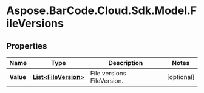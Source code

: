 # Aspose.BarCode.Cloud.Sdk.Model.FileVersions

## Properties

Name | Type | Description | Notes
---- | ---- | ----------- | -----
**Value** | [**List&lt;FileVersion&gt;**](FileVersion.md) | File versions FileVersion. | [optional]

